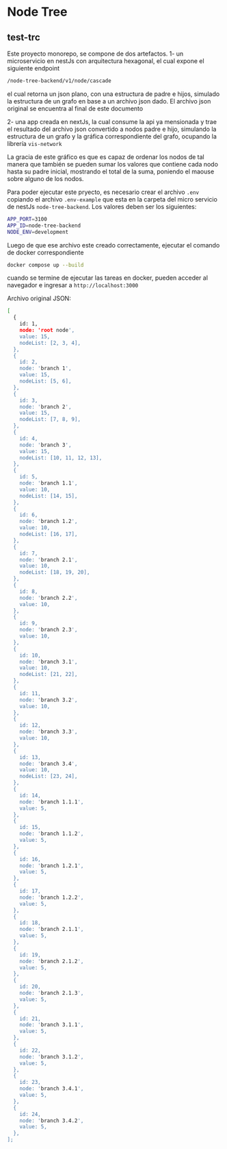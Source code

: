 # Node Tree

## test-trc

Este proyecto monorepo, se compone de dos artefactos.
1- un microservicio en nestJs con arquitectura hexagonal, el cual expone el siguiente endpoint

```sh
/node-tree-backend/v1/node/cascade
```

el cual retorna un json plano, con una estructura de padre e hijos, simulado la estructura de un grafo en base a un archivo json dado.
El archivo json original se encuentra al final de este documento

2- una app creada en nextJs, la cual consume la api ya mensionada y trae el resultado del archivo json convertido a nodos padre e hijo, simulando la estructura de un grafo y la gráfica correspondiente del grafo, ocupando la librería `vis-network`

La gracia de este gráfico es que es capaz de ordenar los nodos de tal manera que también se pueden sumar los valores que contiene cada nodo hasta su padre inicial, mostrando el total de la suma, poniendo el maouse sobre alguno de los nodos.

Para poder ejecutar este pryecto, es necesario crear el archivo `.env` copiando el archivo `.env-example` que esta en la carpeta del micro servicio de nestJs `node-tree-backend`.
Los valores deben ser los siguientes:

```sh
APP_PORT=3100
APP_ID=node-tree-backend
NODE_ENV=development
```

Luego de que ese archivo este creado correctamente, ejecutar el comando de docker correspondiente

```sh
docker compose up --build
```

cuando se termine de ejecutar las tareas en docker, pueden acceder al navegador e ingresar a
`http://localhost:3000`

Archivo original JSON:

```sh
[
  {
    id: 1,
    node: 'root node',
    value: 15,
    nodeList: [2, 3, 4],
  },
  {
    id: 2,
    node: 'branch 1',
    value: 15,
    nodeList: [5, 6],
  },
  {
    id: 3,
    node: 'branch 2',
    value: 15,
    nodeList: [7, 8, 9],
  },
  {
    id: 4,
    node: 'branch 3',
    value: 15,
    nodeList: [10, 11, 12, 13],
  },
  {
    id: 5,
    node: 'branch 1.1',
    value: 10,
    nodeList: [14, 15],
  },
  {
    id: 6,
    node: 'branch 1.2',
    value: 10,
    nodeList: [16, 17],
  },
  {
    id: 7,
    node: 'branch 2.1',
    value: 10,
    nodeList: [18, 19, 20],
  },
  {
    id: 8,
    node: 'branch 2.2',
    value: 10,
  },
  {
    id: 9,
    node: 'branch 2.3',
    value: 10,
  },
  {
    id: 10,
    node: 'branch 3.1',
    value: 10,
    nodeList: [21, 22],
  },
  {
    id: 11,
    node: 'branch 3.2',
    value: 10,
  },
  {
    id: 12,
    node: 'branch 3.3',
    value: 10,
  },
  {
    id: 13,
    node: 'branch 3.4',
    value: 10,
    nodeList: [23, 24],
  },
  {
    id: 14,
    node: 'branch 1.1.1',
    value: 5,
  },
  {
    id: 15,
    node: 'branch 1.1.2',
    value: 5,
  },
  {
    id: 16,
    node: 'branch 1.2.1',
    value: 5,
  },
  {
    id: 17,
    node: 'branch 1.2.2',
    value: 5,
  },
  {
    id: 18,
    node: 'branch 2.1.1',
    value: 5,
  },
  {
    id: 19,
    node: 'branch 2.1.2',
    value: 5,
  },
  {
    id: 20,
    node: 'branch 2.1.3',
    value: 5,
  },
  {
    id: 21,
    node: 'branch 3.1.1',
    value: 5,
  },
  {
    id: 22,
    node: 'branch 3.1.2',
    value: 5,
  },
  {
    id: 23,
    node: 'branch 3.4.1',
    value: 5,
  },
  {
    id: 24,
    node: 'branch 3.4.2',
    value: 5,
  },
];
```
